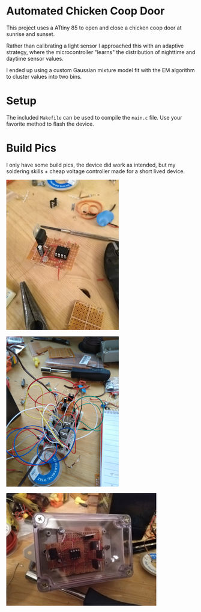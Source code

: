 # Automated Chicken Coop Door

This project uses a ATtiny 85 to open and close a chicken coop door at sunrise and sunset.

Rather than calibrating a light sensor I approached this with an adaptive strategy, where the microcontroller "learns" the distribution of nighttime and daytime sensor values.

I ended up using a custom Gaussian mixture model fit with the EM algorithm to cluster values into two bins.

# Setup

The included `Makefile` can be used to compile the `main.c` file. Use your favorite method to flash the device.

# Build Pics

I only have some build pics, the device did work as intended, but my soldering skills + cheap voltage controller made for a short lived device.

![](pics/controller_small.jpg)

![](pics/device_small.jpg)

![](pics/complete_small.jpg)

